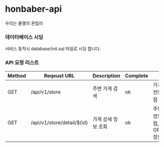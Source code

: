 # honbaber-api
우리는 불멸의 혼밥러

### 데이터베이스 시딩
서비스 동작시 database/init.sql 파일로 시딩 합니다.

### API 요청 리스트
Method | Reqeust URL | Description | Complete | return
----|----|----|----|----
GET|/api/v1/store | 주변 가게 검색 | ok | 가게명, 주소, 전화번호, 총평점
GET|/api/v1/store/detail/${id} | 가게 상세 정보 조회 | ok | 주변 가게 검색 정보 + 상세평점, OPEN.CLOSE 정보, 웹사이트
